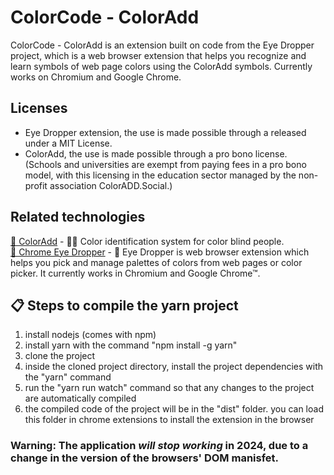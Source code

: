 # ColorCode - ColorAdd 
ColorCode - ColorAdd is an extension built on code from the Eye Dropper project, which is a web browser extension that helps you recognize and learn symbols
of web page colors using the ColorAdd symbols. Currently works on Chromium and Google Chrome.

## Licenses 
- Eye Dropper extension, the use is made possible through a released under a MIT License.
- ColorAdd, the use is made possible through a pro bono license. (Schools and universities are exempt from paying fees in a pro bono model, with this licensing in the education sector managed by the non-profit association ColorADD.Social.)

## Related technologies
[🔗 ColorAdd](https://www.coloradd.net/en/coloradd-code/) - 🕵️‍♀️ Color identification system for color blind people. <br>
[🔗 Chrome Eye Dropper](http://github.com/kepi/chromeEyeDropper) - 🚀 Eye Dropper is web browser extension which helps you pick and manage palettes of colors from web pages or color picker. It currently works in Chromium and Google Chrome™.

## 📋 Steps to compile the yarn project 

1) install nodejs (comes with npm)
2) install yarn with the command "npm install -g yarn"
3) clone the project
4) inside the cloned project directory, install the project dependencies with the "yarn" command
5) run the "yarn run watch" command so that any changes to the project are automatically compiled
5) the compiled code of the project will be in the "dist" folder. you can load this folder in chrome extensions to install the extension in the browser

### Warning: The application _will stop working_ in 2024, due to a change in the version of the browsers' DOM manisfet.
